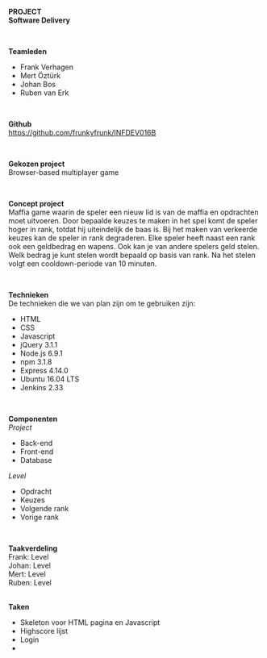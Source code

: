 <b>PROJECT</b>
<br />
<b>Software Delivery</b>

<br />

<b>Teamleden</b>
<ul>
<li>Frank Verhagen</li>
<li>Mert Öztürk</li>
<li>Johan Bos</li>
<li>Ruben van Erk</li>
</ul>

<br />

<b>Github</b>
<br />
https://github.com/frunkyfrunk/INFDEV016B

<br />

<b>Gekozen project</b>
<br />
Browser-based multiplayer game

<br />

<b>Concept project</b>
<br />
Maffia game waarin de speler een nieuw lid is van de maffia en opdrachten moet uitvoeren. Door bepaalde keuzes te maken in het spel komt de speler hoger in rank, totdat hij uiteindelijk de baas is. Bij het maken van verkeerde keuzes kan de speler in rank degraderen.
Elke speler heeft naast een rank ook een geldbedrag en wapens. Ook kan je van andere spelers geld stelen. Welk bedrag je kunt stelen wordt bepaald op basis van rank. Na het stelen volgt een cooldown-periode van 10 minuten.

<br />

<b>Technieken</b>
<br>
De technieken die we van plan zijn om te gebruiken zijn:
<ul>
<li>HTML</li>
<li>CSS</li>
<li>Javascript</li>
<li>jQuery 3.1.1</li>
<li>Node.js 6.9.1</li>
<li>npm 3.1.8</li>
<li>Express 4.14.0</li>
<li>Ubuntu 16.04 LTS</li>
<li>Jenkins 2.33</li>
</ul>

<br />

<b>Componenten</b>
<br />
<i>Project</i>
<ul>
<li>Back-end</li>
<li>Front-end</li>
<li>Database</li>
</ul>

<i>Level</i>
<ul>
<li>Opdracht</li>
<li>Keuzes</li>
<li>Volgende rank</li>
<li>Vorige rank</li>
</ul>

<br />

<b>Taakverdeling</b>
<br />
Frank:  Level
<br />
Johan:  Level
<br />
Mert:   Level
<br />
Ruben:  Level
<br />

<br />
<b>Taken</b>
<ul>
<li>Skeleton voor HTML pagina en Javascript</li>
<li>Highscore lijst</li>
<li>Login</li>
<li></li>

</ul>
